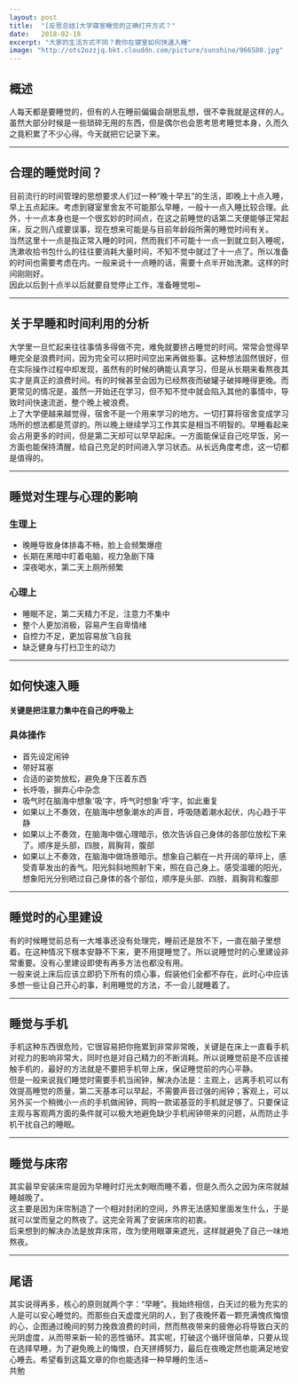 ```yaml
---
layout: post
title:  "[反思总结]大学寝室睡觉的正确打开方式？"
date:   2018-02-18
excerpt: "大家的生活方式不同？教你在寝室如何快速入睡"
image: "http://ots2ozzjq.bkt.clouddn.com/picture/sunshine/966580.jpg"
---
```



## 概述
人每天都是要睡觉的，但有的人在睡前偏偏会胡思乱想，很不幸我就是这样的人。虽然大部分时候是一些琐碎无用的东西，但是偶尔也会思考思考睡觉本身，久而久之竟积累了不少心得。今天就把它记录下来。  

---
## 合理的睡觉时间？
目前流行的时间管理的思想要求人们过一种“晚十早五”的生活，即晚上十点入睡，早上五点起床。考虑到寝室里舍友不可能那么早睡，一般十一点入睡比较合理。此外，十一点本身也是一个很玄妙的时间点，在这之前睡觉的话第二天便能够正常起床，反之则八成要误事，现在想来可能是与目前年龄段所需的睡觉时间有关。  
当然这里十一点是指正常入睡的时间，然而我们不可能十一点一到就立刻入睡呢，洗漱收拾书包什么的往往要消耗大量时间，不知不觉中就过了十一点了。所以准备的时间也需要考虑在内。一般来说十一点睡的话，需要十点半开始洗漱。这样的时间刚刚好。  
因此以后到十点半以后就要自觉停止工作，准备睡觉啦~  

---
## 关于早睡和时间利用的分析
大学里一旦忙起来往往事情多得做不完，难免就要挤占睡觉的时间。常常会觉得早睡完全是浪费时间，因为完全可以把时间空出来再做些事。这种想法固然很好，但在实际操作过程中却发现，虽然有的时候的确能认真学习，但是从长期来看熬夜其实才是真正的浪费时间。有的时候甚至会因为已经熬夜而破罐子破摔睡得更晚。而更常见的情况是，虽然一开始还在学习，但不知不觉中就会陷入其他的事情中，导致时间快速流逝，整个晚上被浪费。  
上了大学便越来越觉得，宿舍不是一个用来学习的地方。一切打算将宿舍变成学习场所的想法都是荒谬的。所以晚上继续学习工作其实是相当不明智的。早睡看起来会占用更多的时间，但是第二天却可以早早起床。一方面能保证自己吃早饭，另一方面也能保持清醒，给自己充足的时间进入学习状态。从长远角度考虑，这一切都是值得的。

---
## 睡觉对生理与心理的影响
### 生理上
- 晚睡导致身体排毒不畅，脸上会频繁爆痘
- 长期在黑暗中盯着电脑，视力急剧下降
- 深夜喝水，第二天上厕所频繁

### 心理上
- 睡眠不足，第二天精力不足，注意力不集中  
- 整个人更加消极，容易产生自卑情绪
- 自控力不足，更加容易放飞自我
- 缺乏健身与打扫卫生的动力

---
## 如何快速入睡
#### 关键是把注意力集中在自己的呼吸上
### 具体操作
- 首先设定闹钟
- 带好耳塞
- 合适的姿势放松，避免身下压着东西
- 长呼吸，摒弃心中杂念
- 吸气时在脑海中想象'吸'字，呼气时想象'呼'字，如此重复
- 如果以上不奏效，在脑海中想象潮水的声音，呼吸随着潮水起伏，内心趋于平静
- 如果以上不奏效，在脑海中做心理暗示，依次告诉自己身体的各部位放松下来了。顺序是头部，四肢，肩胸背，腹部
- 如果以上不奏效，在脑海中做场景暗示。想象自己躺在一片开阔的草坪上，感受青草发出的香气。阳光斜斜地照射下来，照在自己身上。感受温暖的阳光，想象阳光分别晒过自己身体的各个部位，顺序是头部、四肢、肩胸背和腹部  

---
## 睡觉时的心里建设
有的时候睡觉前总有一大堆事还没有处理完，睡前还是放不下，一直在脑子里想着。在这种情况下根本安静不下来，更不用提睡觉了。所以说睡觉时的心里建设非常重要。没有心里建设即使有再多方法也都没有用。   
一般来说上床后应该立即扔下所有的烦心事，假装他们全都不存在，此时心中应该多想一些让自己开心的事，利用睡觉的方法，不一会儿就睡着了。  

---
## 睡觉与手机
手机这种东西很危险，它很容易把你拖累到非常非常晚，关键是在床上一直看手机对视力的影响非常大，同时也是对自己精力的不断消耗。所以说睡觉前是不应该接触手机的，最好的方法就是不要把手机带上床，保证睡觉前的内心平静。    
但是一般来说我们睡觉时需要手机当闹钟，解决办法是：主观上，远离手机可以有效提高睡觉的质量，第二天基本可以早起，不需要声音过强的闹钟；客观上，可以另外买一个稍微小一点的手机做闹钟，网购一款诺基亚的手机就足够了。只要保证主观与客观两方面的条件就可以极大地避免缺少手机闹钟带来的问题，从而防止手机干扰自己的睡眠。  

---
## 睡觉与床帘
其实最早安装床帘是因为早睡时灯光太刺眼而睡不着，但是久而久之因为床帘就越睡越晚了。  
这主要是因为床帘制造了一个相对封闭的空间，外界无法感知里面发生什么，于是就可以堂而皇之的熬夜了。这完全背离了安装床帘的初衷。  
后来想到的解决办法是放弃床帘，改为使用眼罩来遮光，这样就避免了自己一味地熬夜。  

---
## 尾语
其实说得再多，核心的原则就两个字：“早睡”。我始终相信，白天过的极为充实的人是可以安心睡觉的。而那些白天虚度光阴的人，到了夜晚怀着一颗充满愧疚悔恨的心，企图通过晚间的努力挽救浪费的时间，然而熬夜带来的疲倦必将导致白天的光阴虚度，从而带来新一轮的恶性循环。其实呢，打破这个循环很简单，只要从现在选择早睡，为了避免晚上的悔恨，白天拼搏努力，最后在夜晚定然也能满足地安心睡去。希望看到这篇文章的你也能选择一种早睡的生活~  
共勉   